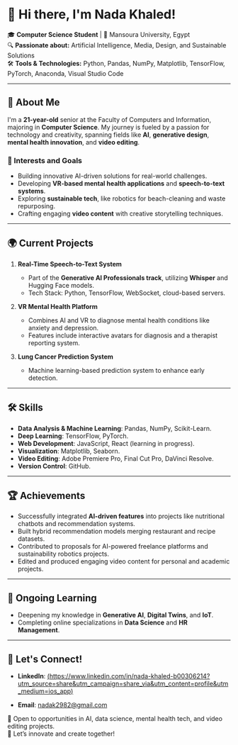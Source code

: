# 👋 Hi there, I'm Nada Khaled!  

🎓 **Computer Science Student** | 📍 Mansoura University, Egypt  
🔍 **Passionate about:** Artificial Intelligence, Media, Design, and Sustainable Solutions  
🛠️ **Tools & Technologies:** Python, Pandas, NumPy, Matplotlib, TensorFlow, PyTorch, Anaconda, Visual Studio Code  

---

## 🌟 About Me  
I'm a **21-year-old** senior at the Faculty of Computers and Information, majoring in **Computer Science**. My journey is fueled by a passion for technology and creativity, spanning fields like **AI**, **generative design**, **mental health innovation**, and **video editing**.  

### 🧠 Interests and Goals  
- Building innovative AI-driven solutions for real-world challenges.  
- Developing **VR-based mental health applications** and **speech-to-text systems**.  
- Exploring **sustainable tech**, like robotics for beach-cleaning and waste repurposing.  
- Crafting engaging **video content** with creative storytelling techniques.  

---

## 🌍 Current Projects  
1. **Real-Time Speech-to-Text System**  
   - Part of the **Generative AI Professionals track**, utilizing **Whisper** and Hugging Face models.  
   - Tech Stack: Python, TensorFlow, WebSocket, cloud-based servers.  

2. **VR Mental Health Platform**  
   - Combines AI and VR to diagnose mental health conditions like anxiety and depression.  
   - Features include interactive avatars for diagnosis and a therapist reporting system.  

3. **Lung Cancer Prediction System**  
   - Machine learning-based prediction system to enhance early detection.  

---

## 🛠️ Skills  
- **Data Analysis & Machine Learning**: Pandas, NumPy, Scikit-Learn.  
- **Deep Learning**: TensorFlow, PyTorch.  
- **Web Development**: JavaScript, React (learning in progress).  
- **Visualization**: Matplotlib, Seaborn.  
- **Video Editing**: Adobe Premiere Pro, Final Cut Pro, DaVinci Resolve.  
- **Version Control**: GitHub.  

---

## 🏆 Achievements  
- Successfully integrated **AI-driven features** into projects like nutritional chatbots and recommendation systems.  
- Built hybrid recommendation models merging restaurant and recipe datasets.  
- Contributed to proposals for AI-powered freelance platforms and sustainability robotics projects.  
- Edited and produced engaging video content for personal and academic projects.  

---

## 📖 Ongoing Learning  
- Deepening my knowledge in **Generative AI**, **Digital Twins**, and **IoT**.  
- Completing online specializations in **Data Science** and **HR Management**.  

---

## 🤝 Let's Connect!  
- **LinkedIn**: [(https://www.linkedin.com/in/nada-khaled-b00306214?utm_source=share&utm_campaign=share_via&utm_content=profile&utm_medium=ios_app)](#)  
  
- **Email**: nadak2982@gmail.com  

📌 Open to opportunities in AI, data science, mental health tech, and video editing projects.  
🚀 Let’s innovate and create together!  
